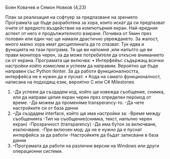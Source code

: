 Боян Ковачев и Семон Новков (4,23)

План за реализация на софтуер за предпазване на зрението
Програмата ще бъде разработена за хора, които искат да си предпазват очите от вредното въздействие на компютърния екран. Най-вредния аспект от него е продължителното  взиране. Почивка от 5мин през половин или един час ще намали драстично увреждането. За жалост, много малко хора имат дисциплината да го спазват. Тук идва и функцията на тази програма. Тя ще ви напомня ,или напълто ще ви прави монитора черен, за да може потребителя да откъсне вниманието си от екрана.
Програмата ще включва:
•	Интерфейъс съдържащ всички настройки който измислим и успеем да направим. Вероятно ще бъде направен със Python tkinter. За да работи функционалността, интерфейса не е нужен да е пуснат.
•	Кода на самато функционалност, написана на подходящ език, вероятно C или C#	
Milestones
1.	-Да успеем да създадем код, който ще извежда съобщение, снимка, или да направи целия екран черен през определен пероиод от време.         -Да можем да променяме transperancy-то. 
    -Да чете настройките си от база данни  
2.	–Да създадем interface, който ще има настройки за: 
     -Време между съобщенията
     -Тип на съобщение(снимка, текст, напълно черен екран)
     -Прозрачност (transparency)
     -Да има бутон за включване, изключване.
     -При включен мод: да не е нужно да е пуснат интерфейса за да работи                                                                        -Настройките да бъдат записвани в база данни
3.	–Програмата да работи на различни версии на Windows или други операционни системи.
